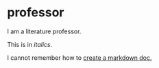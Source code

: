 professor
=========
I am a literature professor.

This is in *italics.*

I cannot remember how to <a href="http://drmasonsclasses.com">create a markdown doc.</a>
